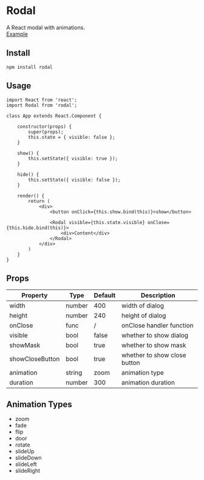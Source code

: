 # Rodal
A React modal with animations.  
[Example](http://rodal.cn)

## Install

    npm install rodal

## Usage

    import React from 'react';
    import Rodal from 'rodal';
    
    class App extends React.Component {
    
        constructor(props) {
            super(props);
            this.state = { visible: false };
        }
    
        show() {
            this.setState({ visible: true });
        }
    
        hide() {
            this.setState({ visible: false });
        }
    
        render() {
            return (
                <div>
                    <button onClick={this.show.bind(this)}>show</button>
    
                    <Rodal visible={this.state.visible} onClose={this.hide.bind(this)}>
                        <div>Content</div>
                    </Rodal>
                </div>
            )
        }
    }

## Props

Property|Type|Default|Description
---|---|---|---
width|number|400|width of dialog
height|number|240|height of dialog
onClose|func|/|onClose handler function
visible|bool|false|whether to show dialog
showMask|bool|true|whether to show mask
showCloseButton|bool|true|whether to show close button
animation|string|zoom|animation type
duration|number|300|animation duration

## Animation Types
* zoom
* fade
* flip
* door
* rotate
* slideUp
* slideDown
* slideLeft
* slideRight
